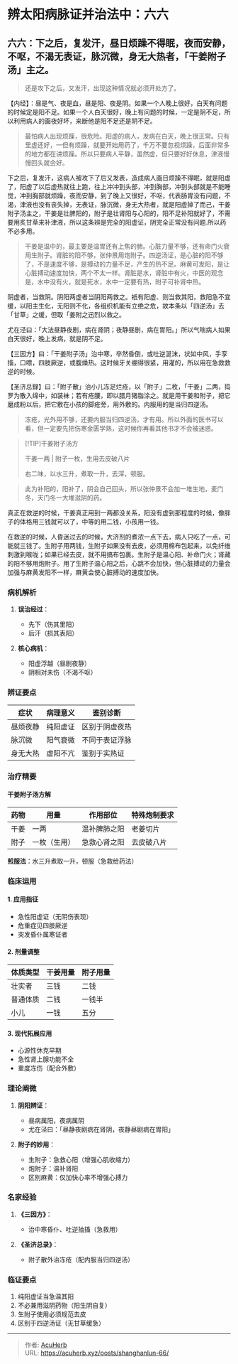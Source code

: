 # 辨太阳病脉证并治法中：六六


## 六六：下之后，复发汗，昼日烦躁不得眠，夜而安静，不呕，不渴无表证，脉沉微，身无大热者，「干姜附子汤」主之。

<!--more-->

> 还是攻下之后，又发汗，出现这种情况就必须开处方了。

【内经】：昼是气、夜是血，昼是阳、夜是阴。如果一个人晚上很好，白天有问题的时候定是阳不足。如果一个人白天很好，晚上有问题的时候，一定是阴不足，所以利用病人的画夜好坏，来断他是阳不足还是阴不足。

> 最怕病人出现烦躁，很危险。阳虚的病人，发病在白天，晚上很正常。只有里虚还好，一但有烦躁，就要开始用药了，千万不要忽视烦躁，后面非常多的地方都在讲烦躁。所以只要病人平静，虽然虚，但只要好好休息，津液慢慢回头就会好。

下之后，复发汗，这病人被攻下了后又发表，造成病人画日烦躁不得眠，就是阳虚了，阳虚了以后虚热就往上跑，往上冲冲到头部，冲到胸部，冲到头部就是不能睡觉，冲到胸部就烦躁，夜而安静，到了晚上又很好，不呕，代表肠胃没有问题，不渴，津液也没有丧失掉，无表证，脉沉微，身无大热者，就是阳虚掉了而己，干姜附子汤主之，干姜是壮脾阳的，附子是壮肾阳与心阳的，阳不足补阳就好了，不需要用炙甘草来补津液，所以这条辨是完全的阳虚证，阴完全正常没有问题.所以药不必多用。

> 干姜是温中的，最主要是温胃还有上焦的肺。心脏力量不够，还有命门火衰用生附子。肾脏的阳不够，张仲景用炮附子。四逆汤证，是心脏的阳不够了，不是速度不够，是搏动的力量不足，产生的热不足。麻黄可发阳，是让心脏搏动速度加快，两个不太一样。肾脏是水，肾脏中有火，中医的观念是，水中没有火，就是死水，水中一定要有热，附子可补肾中热。

阴虚者，当救阴。阴阳两虚者当阴阳两救之。衹有阳虚、则当救其阳，救阳急不宜缓，以阳主生化，无阳则不化，各组织机能有立绝之危，故本条以「四逆汤」去「甘草」之缓，但取「姜附之迅烈以救之。

尤在泾曰：「大法昼静夜剧，病在肾阴；夜静昼剧，病在胃阳。」所以气喘病人如果白天很好，晚上发病，就是阴不足。

【三因方】曰：「干姜附子汤」治中寒，卒然昏倒，或吐逆涎沫，状如中风，手孪搐，口噤，四肢厥逆，或腹燥热。这时候牙关绷得很紧，用灌的，所以用在急救救逆的时候。

【圣济总録】曰：「附子散」治小儿冻足烂疮，以「附子」二枚，「干姜」二两，捣罗为散入绵中，如装袜；若有疮腰，即以腊月猪脂涂之。就是用干姜和附子，把它磨成粉以后，把它敷在小孩的脚疮旁，用外敷的。内服用的是当归四逆汤。

> 冻疮，光外用不够，还要内服当归四逆汤，才有用。所以外面的医书可以看，但一定要先把伤寒金匮学熟，这时候你再看其他书才不会被迷惑。

> [!TIP]干姜附子汤方
>
> 干姜一两 | 附子一枚，生用去皮破八片
>
> 右二味，以水三升，煮取一升，去滓，顿服。

> 此为补阳的，阳补了，阴会自己回头，所以张仲景不会加一堆生地，麦门冬，天门冬一大堆滋阴的药。

真正在救逆的时候，干姜真正用到一两都没关系，阳没有虚到那程度的时候，像胖子的体格用三钱就可以了，中等的用二钱，小孩用一钱。

在救逆的时候，人昏迷过去的时候，大济剂的煮浓一点下去，病人只吃了一点，可能就三钱了。生附子用两钱，生附子如果没有去皮，必须用棉布包起来，以免纤维刺激到喉咙；如果已经去皮，就不用搞布包裹。生附子是温心阳、补命门火；肾藏的阳不够用炮附子。用了生附子温心阳之后，心跳不会加快，但心脏搏动的力量会加强与麻黄发阳不一样，麻黄会使心脏搏动的速度加快。

### 病机解析
1. **误治经过**：
   - 先下（伤其里阳）
   - 后汗（损其表阳）

2. **核心病机**：
   - 阳虚浮越（昼剧夜静）
   - 阴相对未伤（不渴不呕）

### 辨证要点
| 症状           | 病理意义         | 鉴别诊断         |
|----------------|------------------|------------------|
| 昼烦夜静       | 纯阳虚证         | 区别于阴虚夜热   |
| 脉沉微         | 阳气衰微         | 不同于表证浮脉   |
| 身无大热       | 虚阳不亢         | 鉴别于实热证     |

### 治疗精要
#### 干姜附子汤方解
| 药物   | 用量        | 作用部位       | 特殊炮制要求       |
|--------|-------------|----------------|--------------------|
| 干姜   | 一两        | 温补脾肺之阳   | 老姜切片           |
| 附子   | 一枚（生用）| 急救心肾之阳   | 去皮破八片         |

**煎服法**：水三升煮取一升，顿服（急救给药法）

### 临床运用
#### 1. 应用指征
- 急性阳虚证（无阴伤表现）
- 危重症见四肢厥逆
- 突发昏仆属寒证者

#### 2. 剂量调整
| 体质类型 | 干姜用量 | 附子用量 |
|----------|----------|----------|
| 壮实者   | 三钱     | 二钱     |
| 普通体质 | 二钱     | 一钱半   |
| 小儿     | 一钱     | 五分     |

#### 3. 现代拓展应用
- 心源性休克早期
- 急性肾上腺功能不全
- 重度冻伤（配合外敷）

### 理论阐微
1. **阴阳辨证**：
   - 昼病属阳，夜病属阴
   - 尤在泾曰：「昼静夜剧病在肾阴，夜静昼剧病在胃阳」

2. **附子的妙用**：
   - 生附子：急救心阳（增强心肌收缩力）
   - 炮附子：温补肾阳
   - 区别麻黄：仅加快心率不增强心搏力

### 名家经验
1. **《三因方》**：
   - 治中寒昏仆、吐逆抽搐（急救用）

2. **《圣济总录》**：
   - 附子散外治冻疮（配内服当归四逆汤）

### 临证要点
1. 纯阳虚证当急温其阳
2. 不必兼用滋阴药物（阳生阴自复）
3. 生附子使用必须规范去皮
4. 区别于四逆汤证（无甘草缓急）


---

> 作者: [AcuHerb](https://acuherb.xyz)  
> URL: https://acuherb.xyz/posts/shanghanlun-66/  


